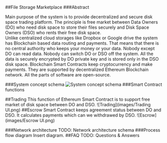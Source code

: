 ﻿##File Storage Marketplace 
###Abstract

Main purpose of the system is to provide decentralized and secure disk space trading platform. The principle is free market between Data Owners (DO) who need disk space to store their files securely and Disk Space Owners (DSO) who rents their free disk space.  
Unlike centralized cloud storages like Dropbox or Google drive the system has Blockchain based data routing and payments. That means that there is no central authority who keeps your money or your data. Nobody except DO can read data. Nobody can switch DO or DSO off the system. All the data is securely encrypted by DO private key and is stored only in the DSO disk space.
Blockchain Smart Contracts keep cryptocurrency and make payments. They are supported by decentralized Ethereum Blockchain network.
All the parts of software are open-source.

###System concept schema
![System concept schema](images/Concept.png)
###Smart Contract functions

##Trading 
This function of Ethereum Smart Contract is to support free market of disk space between DO and DSO.
![Trading](images/Trading UI.png)
##Escrow 
Smart Contract keeps agreement status between DO and DSO. It calculates payments which can we withdrawed by DSO.
![Escrow](images/Escrow UI.png)

###Network architecture 
TODO: Network architecture schema
###Process flow diagram 
Insert diagram.
##FAQ
TODO: Questions & Answers
